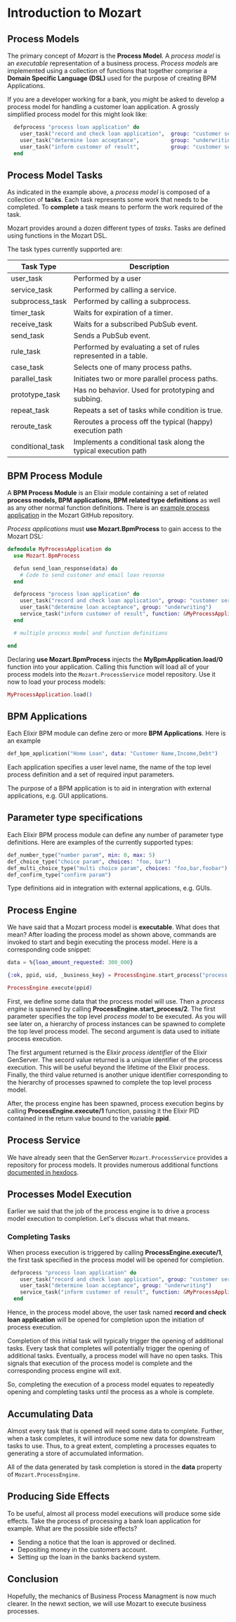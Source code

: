 # Introduction to Mozart

## Process Models

The primary concept of *Mozart* is the **Process Model**. A *process model* is an *executable* representation of a business process. *Process models* are implemented using a collection of functions that together comprise a **Domain Specific Language (DSL)** used for the purpose of creating BPM Applications.

If you are a developer working for a bank, you might be asked to develop a process model for handling a customer loan application. A grossly simplified process model for this might look like:

```elixir
  defprocess "process loan application" do
    user_task("record and check loan application",  group: "customer service")
    user_task("determine loan acceptance",          group: "underwriting")
    user_task("inform customer of result",          group: "customer service")
  end
```

## Process Model Tasks

As indicated in the example above, a *process model* is composed of a collection of **tasks**. Each task represents some work that needs to be completed. To **complete** a task means to perform the work required of the task.

Mozart provides around a dozen different types of *tasks*. Tasks are defined using functions in the Mozart DSL.

The task types currently supported are:

| Task Type               |  Description |
|-----|-----|
| user_task               | Performed by a user |
| service_task            | Performed by calling a service. |
| subprocess_task         | Performed by calling a subprocess. |
| timer_task              | Waits for expiration of a timer. |
| receive_task            | Waits for a subscribed PubSub event. |
| send_task               | Sends a PubSub event. |
| rule_task               | Performed by evaluating a set of rules represented in a table. |
| case_task               | Selects one of many process paths. |
| parallel_task           | Initiates two or more parallel process paths. |
| prototype_task          | Has no behavior. Used for prototyping and subbing. |
| repeat_task             | Repeats a set of tasks while condition is true. |
| reroute_task            | Reroutes a process off the typical (happy) execution path |
| conditional_task        | Implements a conditional task along the typical execution path |

## BPM Process Module

A **BPM Process Module** is an Elixir module containing a set of related **process models, BPM applications, BPM related type definitions** as well as any other normal function definitions. There is an [example process application](https://github.com/CharlesIrvineKC/mozart/blob/main/test/support/home_loan_app.ex) in the Mozart GitHub repository.

*Process applications* must **use Mozart.BpmProcess** to gain access to the Mozart DSL:

```elixir
defmodule MyProcessApplication do
  use Mozart.BpmProcess

  defun send_loan_response(data) do
    # Code to send customer and email loan resonse
  end

  defprocess "process loan application" do
    user_task("record and check loan application", group: "customer service")
    user_task("determine loan acceptance", group: "underwriting")
    service_task("inform customer of result", function: &MyProcessApplication.send_loan_response/1)
  end

  # multiple process model and function definitions

end
```

Declaring **use Mozart.BpmProcess** injects the **MyBpmApplication.load/0** function into your application. Calling this function will load all of your process models into the `Mozart.ProcessService` model repository. Use it now to load your process models:

```elixir
MyProcessApplication.load()
```

## BPM Applications

Each Elixir BPM module can define zero or more **BPM Applications**. Here is an example

```elixir
def_bpm_application("Home Loan", data: "Customer Name,Income,Debt")
```
Each application specifies a user level name, the name of the top level process definition and a set of required 
input parameters.

The purpose of a BPM application is to aid in intergration with external applications, e.g. GUI applications.

## Parameter type specifications

Each Elixir BPM process module can define any number of parameter type definitions. Here are examples
of the currently supported types:

```elixir
def_number_type("number param", min: 0, max: 5)
def_choice_type("choice param", choices: "foo, bar")
def_multi_choice_type("multi choice param", choices: "foo,bar,foobar")
def_confirm_type("confirm param")
```

Type definitions aid in integration with external applications, e.g. GUIs.

## Process Engine

We have said that a Mozart process model is **executable**. What does that mean? After loading the process model as shown above, commands are invoked to start and begin executing the process model. Here is a corresponding code snippet:

```elixir
data = %{loan_amount_requested: 300_000}

{:ok, ppid, uid, _business_key} = ProcessEngine.start_process("process loan application", data)

ProcessEngine.execute(ppid)
```

First, we define some data that the process model will use. Then a *process engine* is spawned by calling **ProcessEngine.start_process/2**. The first parameter specifies the top level *process model* to be executed. As you will see later on, a hierarchy of process instances can be spawned to complete the top level process model. The second argument is data used to initiate process execution. 

The first argument returned is the Elixir *process identifier* of the Elixir GenServer. The secord value returned is a unique identifier of the process execution. This will be useful beyond the lifetime of the Elixir process. Finally, the third value returned is another unique identifier corresponding to the hierarchy of processes spawned to complete the top level process model.

After, the process engine has been spawned, process execution begins by calling **ProcessEngine.execute/1** function, passing it the Elixir PID contained in the return value bound to the variable **ppid**.

## Process Service

We have already seen that the GenServer `Mozart.ProcessService` provides a repository for process models. It provides numerous additional functions [documented in hexdocs](https://hexdocs.pm/mozart/Mozart.ProcessService.html#summary).

## Processes Model Execution

Earlier we said that the job of the process engine is to drive a process model execution to completion. Let's discuss what that means.

### Completing Tasks

When process execution is triggered by calling **ProcessEngine.execute/1**, the first task specified in the process model will be opened for completion.

```elixir
 defprocess "process loan application" do
    user_task("record and check loan application", group: "customer service")
    user_task("determine loan acceptance", group: "underwriting")
    service_task("inform customer of result", function: &MyProcessApplication.send_loan_response/1)
  end
```

Hence, in the process model above, the user task named **record and check loan application** will be opened for completion upon the initiation of process execution.

Completion of this initial task will typically trigger the opening of additional tasks. Every task that completes will potentially trigger the opening of additional tasks. Eventually, a process model will have no open tasks. This signals that execution of the process model is complete and the corresponding process engine will exit.

So, completing the execution of a process model equates to repeatedly opening and completing tasks until the process as a whole is complete.

## Accumulating Data

Almost every task that is opened will need some data to complete. Further, when a task completes, it will introduce some new data for downstream tasks to use. Thus, to a great extent, completing a processes equates to generating a store of accumulated information.

All of the data generated by task completion is stored in the **data** property of `Mozart.ProcessEngine`.

## Producing Side Effects

To be useful, almost all process model executions will produce some side effects. Take the process of processing a bank loan application for example. What are the possible side effects?

* Sending a notice that the loan is approved or declined.
* Depositing money in the customers account.
* Setting up the loan in the banks backend system.

## Conclusion

Hopefully, the mechanics of Business Process Managment is now much clearer. In the newxt section, we will use Mozart to execute business processes.



